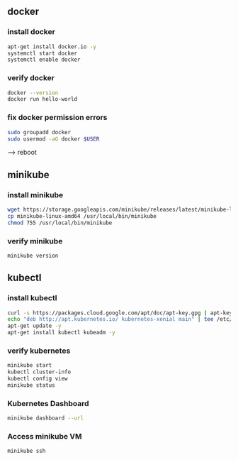 ## docker 

### install docker
```bash
apt-get install docker.io -y
systemctl start docker
systemctl enable docker
```
### verify docker
```bash
docker --version
docker run hello-world
```

### fix docker permission errors
```bash
sudo groupadd docker
sudo usermod -aG docker $USER
``` 
--> reboot

## minikube 
### install minikube
```bash
wget https://storage.googleapis.com/minikube/releases/latest/minikube-linux-amd64
cp minikube-linux-amd64 /usr/local/bin/minikube
chmod 755 /usr/local/bin/minikube
```
### verify minikube
```bash
minikube version
```

## kubectl
### install kubectl
```bash
curl -s https://packages.cloud.google.com/apt/doc/apt-key.gpg | apt-key add -
echo "deb http://apt.kubernetes.io/ kubernetes-xenial main" | tee /etc/apt/sources.list.d/kubernetes.list
apt-get update -y
apt-get install kubectl kubeadm -y
```

### verify kubernetes
```bash
minikube start
kubectl cluster-info
kubectl config view
minikube status
```

### Kubernetes Dashboard
```bash
minikube dashboard --url
```

### Access minikube VM
```bash
minikube ssh
```